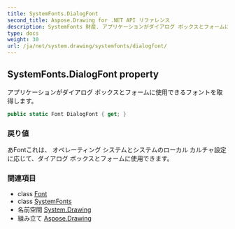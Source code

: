 ```yaml
---
title: SystemFonts.DialogFont
second_title: Aspose.Drawing for .NET API リファレンス
description: SystemFonts 財産. アプリケーションがダイアログ ボックスとフォームに使用できるフォントを取得します
type: docs
weight: 30
url: /ja/net/system.drawing/systemfonts/dialogfont/
---
```

## SystemFonts.DialogFont property

アプリケーションがダイアログ ボックスとフォームに使用できるフォントを取得します。

```csharp
public static Font DialogFont { get; }
```

### 戻り値

あFontこれは、 オペレーティング システムとシステムのローカル カルチャ設定に応じて、ダイアログ ボックスとフォームに使用できます。

### 関連項目

* class [Font](../../font/)
* class [SystemFonts](../)
* 名前空間 [System.Drawing](../../systemfonts/)
* 組み立て [Aspose.Drawing](../../../)


